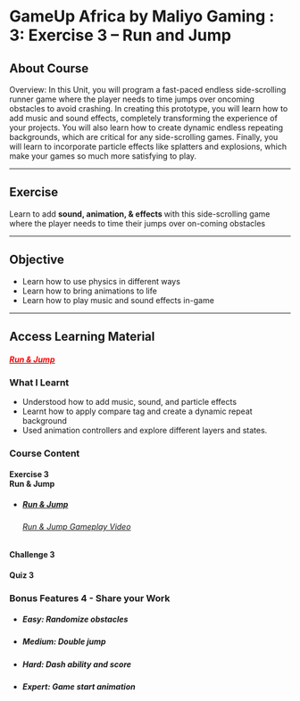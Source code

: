 # GameUp Africa by Maliyo Gaming : 3: Exercise 3 – Run and Jump <div id="tutor-course-details-tab-info" class="tutor-tab-item is-active">
  <div class="tutor-course-details-content">
    <h2 class="tutor-fs-5 tutor-fw-bold tutor-color-black tutor-mb-12"> About Course </h2> Overview: In this Unit, you will program a fast-paced endless side-scrolling runner game where the player needs to time jumps over oncoming obstacles to avoid crashing. In creating this prototype, you will learn how to add music and sound effects, completely transforming the experience of your projects. You will also learn how to create dynamic endless repeating backgrounds, which are critical for any side-scrolling games. Finally, you will learn to incorporate particle effects like splatters and explosions, which make your games so much more satisfying to play.
    <hr>
    <h2>Exercise</h2>
    <p>Learn to add <strong>sound, </strong><strong>animation, &amp; effects </strong>with this side-scrolling game where the player needs to time their jumps over on-coming obstacles</p>
    <hr>
    <h2>Objective</h2>
    <ul>
    <li>Learn how to use physics in different ways</li>
    <li>Learn how to bring animations to life</li>
    <li>Learn how to play music and sound effects in-game</li>
    </ul>
    <hr>
    <h2>Access Learning Material</h2>
    <h4><a href="https://learn.unity.com/project/unit-3-sound-and-effects?courseId=5cf96c41edbc2a2ca6e8810f" target="_blank" rel="noopener"><span style="text-decoration: underline;"><span style="color: #ff0000;"><i>Run &amp; Jump</i></span></span></a></h4>

  </div>
</div>
<div class="tutor-course-details-widget tutor-course-details-widget-col-2 tutor-mt-lg-50 tutor-mt-32">
  <h3 class="tutor-course-details-widget-title tutor-fs-5 tutor-fw-bold tutor-color-black tutor-mb-16"> What I Learnt </h3>
  <ul class="tutor-course-details-widget-list tutor-color-black tutor-fs-6 tutor-m-0 tutor-mt-16">
    <li class="tutor-d-flex tutor-mb-12">
      <span class="tutor-icon-bullet-point tutor-color-muted tutor-mt-2 tutor-mr-8 tutor-fs-8"></span>
      <span>
        Understood how to add music, sound, and particle effects</span>
    </li>
    <li class="tutor-d-flex tutor-mb-12">
      <span class="tutor-icon-bullet-point tutor-color-muted tutor-mt-2 tutor-mr-8 tutor-fs-8"></span>
      <span>Learnt how to apply compare tag and create a dynamic repeat background</span>
    </li>
    <li class="tutor-d-flex tutor-mb-12">
      <span class="tutor-icon-bullet-point tutor-color-muted tutor-mt-2 tutor-mr-8 tutor-fs-8"></span>
      <span>Used animation controllers and explore different layers and states.</span>
  </ul>
</div>
<div class="tutor-mt-40">
  <h3 class="tutor-fs-5 tutor-fw-bold tutor-color-black tutor-mb-24 tutor-course-content-title"> Course Content </h3>
  <div class="tutor-accordion tutor-mt-24">
    <div class="tutor-accordion-item">
      <h4 class="tutor-accordion-item-header is-active"> Exercise 3 <div class="tooltip-wrap tooltip-icon">
          <span class="tooltip-txt tooltip-right">Run & Jump</span>
        </div>
      </h4>
      <div class="tutor-accordion-item-body" style="">
        <div class="tutor-accordion-item-body-content">
          <ul class="tutor-course-content-list">
            <li class="tutor-course-content-list-item">
              <div class="tutor-d-flex tutor-align-center">
                <span class="tutor-course-content-list-item-icon tutor-icon-document-text tutor-mr-12"></span>
                <h5 class="tutor-course-content-list-item-title">
                  <a href="https://bootcamp.maliyo.com/courses/3-exercise-3-run-and-jump/lesson/run-jump/"> Run & Jump </a>
                </h5>
                <h6 class="tutor-course-content-list-item-title">
                  <a href="https://mega.nz/file/7pJyjSjJ#jOG_XSPBh0JVjfvjUXbck98ZxmpsrNSo7s0dcKFjugE"> Run & Jump Gameplay Video </a>
                </h6>
              </div>
              <div>
                <span class="tutor-course-content-list-item-duration tutor-fs-7 tutor-color-muted"></span>
                <span class="tutor-course-content-list-item-status tutor-icon-eye-line tutor-color-muted tutor-ml-20" area-hidden="true"></span>
              </div>
            </li>
          </ul>
        </div>
      </div>
    </div>
    <div class="tutor-accordion-item">
      <h4 class="tutor-accordion-item-header"> Challenge 3 </h4>
      <div class="tutor-accordion-item-body" style="display: none;">
        <div class="tutor-accordion-item-body-content">
          <ul class="tutor-course-content-list">
            <li class="tutor-course-content-list-item">
              <div class="tutor-d-flex tutor-align-center">
                <span class="tutor-course-content-list-item-icon tutor-icon-document-text tutor-mr-12"></span>
                <h5 class="tutor-course-content-list-item-title">
                  <a href="https://bootcamp.maliyo.com/courses/3-exercise-3-run-and-jump/assignments/balloons-bombs-booleans/"> 
Balloons, Bombs & Booleans </a> + Bonus: The balloon can float way too high and Bonus: The balloon can drop below the ground
                </h5>
                <h6 class="tutor-course-content-list-item-title">
                  <a href="https://mega.nz/file/epBTjSKa#mH7OZP7clKtQFiPc1Gb5-uh9myVuCKm041AGVYDoWz4"> Balloons, Bombs & Booleans Gameplay Video </a>
                </h6>
              </div>
              <div>
                <span class="tutor-course-content-list-item-duration tutor-fs-7 tutor-color-muted"></span>
                <span class="tutor-course-content-list-item-status tutor-icon-eye-line tutor-color-muted tutor-ml-20" area-hidden="true"></span>
              </div>
            </li>
          </ul>
        </div>
      </div>
    </div>
    <div class="tutor-accordion-item">
      <h4 class="tutor-accordion-item-header"> Quiz 3 </h4>
      <div class="tutor-accordion-item-body" style="display: none;">
        <div class="tutor-accordion-item-body-content">
          <ul class="tutor-course-content-list">
            <li class="tutor-course-content-list-item">
              <div class="tutor-d-flex tutor-align-center">
                <span class="tutor-course-content-list-item-icon tutor-icon-circle-question-mark tutor-mr-12"></span>
                <h5 class="tutor-course-content-list-item-title">
                  <a href="https://bootcamp.maliyo.com/courses/3-exercise-3-run-and-jump/tutor_quiz/quiz-3/"> Quiz 3 </a>
                </h5>
              </div>
              <div>
                <span class="tutor-course-content-list-item-duration tutor-fs-7 tutor-color-muted"></span>
                <span class="tutor-course-content-list-item-status tutor-icon-eye-line tutor-color-muted tutor-ml-20" area-hidden="true"></span>
              </div>
            </li>
          </ul>
        </div>
      </div>
    </div>
  </div>
</div>
<div class="tutor-mt-40">
  <h3 class="tutor-fs-5 tutor-fw-bold tutor-color-black tutor-mb-24 tutor-course-content-title"> Bonus Features 4 - Share your Work </h3>
  <div class="tutor-accordion tutor-mt-24">
    <div class="tutor-accordion-item">
      <div class="tutor-accordion-item-body" style="">
        <div class="tutor-accordion-item-body-content">
          <ul class="tutor-course-content-list">
            <li class="tutor-course-content-list-item">
              <div class="tutor-d-flex tutor-align-center">
                <span class="tutor-course-content-list-item-icon tutor-icon-document-text tutor-mr-12"></span>
                <h5 class="tutor-course-content-list-item-title">
                  Easy: Randomize obstacles
                </h5>
              </div>
              <div>
                <span class="tutor-course-content-list-item-duration tutor-fs-7 tutor-color-muted"></span>
                <span class="tutor-course-content-list-item-status tutor-icon-eye-line tutor-color-muted tutor-ml-20" area-hidden="true"></span>
              </div>
            </li>
            <li class="tutor-course-content-list-item">
              <div class="tutor-d-flex tutor-align-center">
                <span class="tutor-course-content-list-item-icon tutor-icon-document-text tutor-mr-12"></span>
                <h5 class="tutor-course-content-list-item-title">
                  Medium: Double jump
                </h5>
              </div>
              <div>
                <span class="tutor-course-content-list-item-duration tutor-fs-7 tutor-color-muted"></span>
                <span class="tutor-course-content-list-item-status tutor-icon-eye-line tutor-color-muted tutor-ml-20" area-hidden="true"></span>
              </div>
            </li>
            <li class="tutor-course-content-list-item">
              <div class="tutor-d-flex tutor-align-center">
                <span class="tutor-course-content-list-item-icon tutor-icon-document-text tutor-mr-12"></span>
                <h5 class="tutor-course-content-list-item-title">
                  Hard: Dash ability and score
                </h5>
              </div>
              <div>
                <span class="tutor-course-content-list-item-duration tutor-fs-7 tutor-color-muted"></span>
                <span class="tutor-course-content-list-item-status tutor-icon-eye-line tutor-color-muted tutor-ml-20" area-hidden="true"></span>
              </div>
            </li>
            <li class="tutor-course-content-list-item">
              <div class="tutor-d-flex tutor-align-center">
                <span class="tutor-course-content-list-item-icon tutor-icon-document-text tutor-mr-12"></span>
                <h5 class="tutor-course-content-list-item-title">
                  Expert: Game start animation
                </h5>
              </div>
              <div>
                <span class="tutor-course-content-list-item-duration tutor-fs-7 tutor-color-muted"></span>
                <span class="tutor-course-content-list-item-status tutor-icon-eye-line tutor-color-muted tutor-ml-20" area-hidden="true"></span>
              </div>
            </li>
          </ul>
        </div>
      </div>
    </div>
  </div>
</div>
</div>
